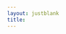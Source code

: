 ```yaml
---
layout: justblank
title:
---
```

<!--permalink: /NDkyMDY0NkY2RТI3NzQyMDZCNkU2Rj?3Mj?3NzY4NjE3NDIwNzQ2RjIwNjQ2RjJFMkU=/
---


<h1><a href="{{ site.baseurl }}
/NDkyMDY0NkY2RTI3NzQyMDZCNkU2Rjc3MjA3NzY4NjE3NDIwNzQ2RjIwNjQ2RjJFMkU=/">Maybe clicking this will help.?</a></h1>
--> 
